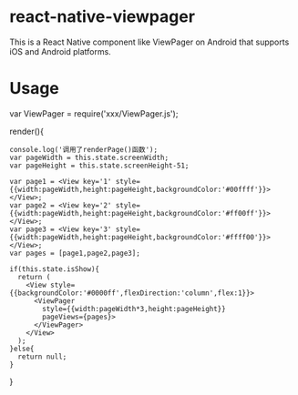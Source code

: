 # react-native-viewpager
This is a React Native component like ViewPager on Android that supports iOS and Android platforms.

# Usage

var ViewPager = require('xxx/ViewPager.js');

render(){

    console.log('调用了renderPage()函数');
    var pageWidth = this.state.screenWidth;
    var pageHeight = this.state.screenHeight-51;

    var page1 = <View key='1' style={{width:pageWidth,height:pageHeight,backgroundColor:'#00ffff'}}></View>;
    var page2 = <View key='2' style={{width:pageWidth,height:pageHeight,backgroundColor:'#ff00ff'}}></View>;
    var page3 = <View key='3' style={{width:pageWidth,height:pageHeight,backgroundColor:'#ffff00'}}></View>;
    var pages = [page1,page2,page3];
    
    if(this.state.isShow){
      return (
        <View style={{backgroundColor:'#0000ff',flexDirection:'column',flex:1}}>
          <ViewPager 
            style={{width:pageWidth*3,height:pageHeight}}
            pageViews={pages}>
          </ViewPager>
        </View>
      );
    }else{
      return null;
    }
}
